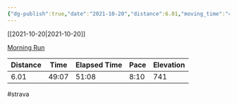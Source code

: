 ```yaml
---
{"dg-publish":true,"date":"2021-10-20","distance":6.01,"moving_time":"49:07","elapsed_time":"51:08","pace":"8:10","total_elevation_gain":741,"url":"https://www.strava.com/activities/6142314180","permalink":"/01-personal/strava/2021-10-20-morning-run/","dgPassFrontmatter":true}
---
```



[[2021-10-20\|2021-10-20]]

[Morning Run](https://www.strava.com/activities/6142314180)

| Distance | Time  | Elapsed Time | Pace | Elevation |
| -------- | ----- | ------------ | ---- | --------- |
| 6.01     | 49:07 | 51:08        | 8:10 | 741       |




#strava

